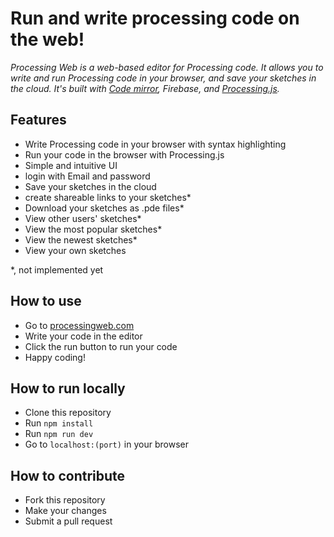 # Run and write processing code on the web!
_Processing Web is a web-based editor for Processing code. It allows you to write and run Processing code in your browser, and save your sketches in the cloud. It's built with [Code mirror](https://codemirror.net/), Firebase, and [Processing.js](http://processingjs.org/)._

## Features
- Write Processing code in your browser with syntax highlighting
- Run your code in the browser with Processing.js
- Simple and intuitive UI
- login with Email and password
- Save your sketches in the cloud
- create shareable links to your sketches*
- Download your sketches as .pde files*
- View other users' sketches*
- View the most popular sketches*
- View the newest sketches*
- View your own sketches

*, not implemented yet

## How to use
- Go to [processingweb.com](https://processingweb.com)
- Write your code in the editor
- Click the run button to run your code
- Happy coding!

## How to run locally
- Clone this repository
- Run `npm install`
- Run `npm run dev`
- Go to `localhost:(port)` in your browser

## How to contribute
- Fork this repository
- Make your changes
- Submit a pull request

